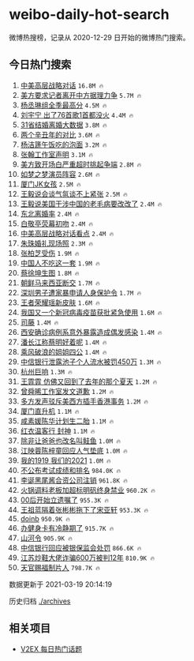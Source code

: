 # weibo-daily-hot-search

微博热搜榜，记录从 2020-12-29 日开始的微博热门搜索。

## 今日热门搜索

<!-- BEGIN -->

1. [中美高层战略对话](https://s.weibo.com/weibo?q=%23%E4%B8%AD%E7%BE%8E%E9%AB%98%E5%B1%82%E6%88%98%E7%95%A5%E5%AF%B9%E8%AF%9D%23&Refer=top) `16.8M 🔥`
1. [美方要求记者离开中方据理力争](https://s.weibo.com/weibo?q=%23%E7%BE%8E%E6%96%B9%E8%A6%81%E6%B1%82%E8%AE%B0%E8%80%85%E7%A6%BB%E5%BC%80%E4%B8%AD%E6%96%B9%E6%8D%AE%E7%90%86%E5%8A%9B%E4%BA%89%23&Refer=top) `5.7M 🔥`
1. [杨丞琳组全季最高分](https://s.weibo.com/weibo?q=%E6%9D%A8%E4%B8%9E%E7%90%B3%E7%BB%84%E5%85%A8%E5%AD%A3%E6%9C%80%E9%AB%98%E5%88%86&Refer=top) `4.5M 🔥`
1. [刘宇宁 出了76首歌1首都没火](https://s.weibo.com/weibo?q=%E5%88%98%E5%AE%87%E5%AE%81%20%E5%87%BA%E4%BA%8676%E9%A6%96%E6%AD%8C1%E9%A6%96%E9%83%BD%E6%B2%A1%E7%81%AB&Refer=top) `4.4M 🔥`
1. [31省结婚离婚大数据](https://s.weibo.com/weibo?q=%2331%E7%9C%81%E7%BB%93%E5%A9%9A%E7%A6%BB%E5%A9%9A%E5%A4%A7%E6%95%B0%E6%8D%AE%23&Refer=top) `3.8M 🔥`
1. [两个辛丑年的对比](https://s.weibo.com/weibo?q=%23%E4%B8%A4%E4%B8%AA%E8%BE%9B%E4%B8%91%E5%B9%B4%E7%9A%84%E5%AF%B9%E6%AF%94%23&Refer=top) `3.6M 🔥`
1. [杨洁篪午饭吃的泡面](https://s.weibo.com/weibo?q=%23%E6%9D%A8%E6%B4%81%E7%AF%AA%E5%8D%88%E9%A5%AD%E5%90%83%E7%9A%84%E6%B3%A1%E9%9D%A2%23&Refer=top) `3.2M 🔥`
1. [张翰工作室声明](https://s.weibo.com/weibo?q=%23%E5%BC%A0%E7%BF%B0%E5%B7%A5%E4%BD%9C%E5%AE%A4%E5%A3%B0%E6%98%8E%23&Refer=top) `3.1M 🔥`
1. [美方致开场白严重超时挑起争端](https://s.weibo.com/weibo?q=%23%E7%BE%8E%E6%96%B9%E8%87%B4%E5%BC%80%E5%9C%BA%E7%99%BD%E4%B8%A5%E9%87%8D%E8%B6%85%E6%97%B6%E6%8C%91%E8%B5%B7%E4%BA%89%E7%AB%AF%23&Refer=top) `2.8M 🔥`
1. [如梦之梦演员阵容](https://s.weibo.com/weibo?q=%23%E5%A6%82%E6%A2%A6%E4%B9%8B%E6%A2%A6%E6%BC%94%E5%91%98%E9%98%B5%E5%AE%B9%23&Refer=top) `2.6M 🔥`
1. [厦门JK女孩](https://s.weibo.com/weibo?q=%E5%8E%A6%E9%97%A8JK%E5%A5%B3%E5%AD%A9&Refer=top) `2.5M 🔥`
1. [王毅说会谈气氛谈不上紧张](https://s.weibo.com/weibo?q=%23%E7%8E%8B%E6%AF%85%E8%AF%B4%E4%BC%9A%E8%B0%88%E6%B0%94%E6%B0%9B%E8%B0%88%E4%B8%8D%E4%B8%8A%E7%B4%A7%E5%BC%A0%23&Refer=top) `2.5M 🔥`
1. [王毅说美国干涉中国的老毛病要改改了](https://s.weibo.com/weibo?q=%23%E7%8E%8B%E6%AF%85%E8%AF%B4%E7%BE%8E%E5%9B%BD%E5%B9%B2%E6%B6%89%E4%B8%AD%E5%9B%BD%E7%9A%84%E8%80%81%E6%AF%9B%E7%97%85%E8%A6%81%E6%94%B9%E6%94%B9%E4%BA%86%23&Refer=top) `2.4M 🔥`
1. [东北离婚率](https://s.weibo.com/weibo?q=%E4%B8%9C%E5%8C%97%E7%A6%BB%E5%A9%9A%E7%8E%87&Refer=top) `2.4M 🔥`
1. [白敬亭荧幕初吻](https://s.weibo.com/weibo?q=%23%E7%99%BD%E6%95%AC%E4%BA%AD%E8%8D%A7%E5%B9%95%E5%88%9D%E5%90%BB%23&Refer=top) `2.4M 🔥`
1. [中美高层战略对话看点](https://s.weibo.com/weibo?q=%23%E4%B8%AD%E7%BE%8E%E9%AB%98%E5%B1%82%E6%88%98%E7%95%A5%E5%AF%B9%E8%AF%9D%E7%9C%8B%E7%82%B9%23&Refer=top) `2.4M 🔥`
1. [朱珠婚礼现场照](https://s.weibo.com/weibo?q=%23%E6%9C%B1%E7%8F%A0%E5%A9%9A%E7%A4%BC%E7%8E%B0%E5%9C%BA%E7%85%A7%23&Refer=top) `2.3M 🔥`
1. [张柏芝受伤](https://s.weibo.com/weibo?q=%E5%BC%A0%E6%9F%8F%E8%8A%9D%E5%8F%97%E4%BC%A4&Refer=top) `1.9M 🔥`
1. [中国人不吃这一套](https://s.weibo.com/weibo?q=%E4%B8%AD%E5%9B%BD%E4%BA%BA%E4%B8%8D%E5%90%83%E8%BF%99%E4%B8%80%E5%A5%97&Refer=top) `1.9M 🔥`
1. [蔡徐坤生图](https://s.weibo.com/weibo?q=%23%E8%94%A1%E5%BE%90%E5%9D%A4%E7%94%9F%E5%9B%BE%23&Refer=top) `1.8M 🔥`
1. [朝鲜马来西亚断交](https://s.weibo.com/weibo?q=%E6%9C%9D%E9%B2%9C%E9%A9%AC%E6%9D%A5%E8%A5%BF%E4%BA%9A%E6%96%AD%E4%BA%A4&Refer=top) `1.7M 🔥`
1. [深圳男子遭家暴申请人身保护令](https://s.weibo.com/weibo?q=%23%E6%B7%B1%E5%9C%B3%E7%94%B7%E5%AD%90%E9%81%AD%E5%AE%B6%E6%9A%B4%E7%94%B3%E8%AF%B7%E4%BA%BA%E8%BA%AB%E4%BF%9D%E6%8A%A4%E4%BB%A4%23&Refer=top) `1.7M 🔥`
1. [王者荣耀瑶新皮肤](https://s.weibo.com/weibo?q=%23%E7%8E%8B%E8%80%85%E8%8D%A3%E8%80%80%E7%91%B6%E6%96%B0%E7%9A%AE%E8%82%A4%23&Refer=top) `1.6M 🔥`
1. [我国又一个新冠病毒疫苗获批紧急使用](https://s.weibo.com/weibo?q=%23%E6%88%91%E5%9B%BD%E5%8F%88%E4%B8%80%E4%B8%AA%E6%96%B0%E5%86%A0%E7%97%85%E6%AF%92%E7%96%AB%E8%8B%97%E8%8E%B7%E6%89%B9%E7%B4%A7%E6%80%A5%E4%BD%BF%E7%94%A8%23&Refer=top) `1.6M 🔥`
1. [司藤](https://s.weibo.com/weibo?q=%E5%8F%B8%E8%97%A4&Refer=top) `1.4M 🔥`
1. [西安确诊病例系意外暴露造成偶发感染](https://s.weibo.com/weibo?q=%23%E8%A5%BF%E5%AE%89%E7%A1%AE%E8%AF%8A%E7%97%85%E4%BE%8B%E7%B3%BB%E6%84%8F%E5%A4%96%E6%9A%B4%E9%9C%B2%E9%80%A0%E6%88%90%E5%81%B6%E5%8F%91%E6%84%9F%E6%9F%93%23&Refer=top) `1.4M 🔥`
1. [潘长江称蔡明好着呢](https://s.weibo.com/weibo?q=%E6%BD%98%E9%95%BF%E6%B1%9F%E7%A7%B0%E8%94%A1%E6%98%8E%E5%A5%BD%E7%9D%80%E5%91%A2&Refer=top) `1.4M 🔥`
1. [乘风破浪的姐姐四公](https://s.weibo.com/weibo?q=%E4%B9%98%E9%A3%8E%E7%A0%B4%E6%B5%AA%E7%9A%84%E5%A7%90%E5%A7%90%E5%9B%9B%E5%85%AC&Refer=top) `1.4M 🔥`
1. [中信银行泄露池子个人流水被罚450万](https://s.weibo.com/weibo?q=%E4%B8%AD%E4%BF%A1%E9%93%B6%E8%A1%8C%E6%B3%84%E9%9C%B2%E6%B1%A0%E5%AD%90%E4%B8%AA%E4%BA%BA%E6%B5%81%E6%B0%B4%E8%A2%AB%E7%BD%9A450%E4%B8%87&Refer=top) `1.3M 🔥`
1. [杭州巨响](https://s.weibo.com/weibo?q=%E6%9D%AD%E5%B7%9E%E5%B7%A8%E5%93%8D&Refer=top) `1.3M 🔥`
1. [王霏霏 仿佛又回到了去年的那个夏天](https://s.weibo.com/weibo?q=%E7%8E%8B%E9%9C%8F%E9%9C%8F%20%E4%BB%BF%E4%BD%9B%E5%8F%88%E5%9B%9E%E5%88%B0%E4%BA%86%E5%8E%BB%E5%B9%B4%E7%9A%84%E9%82%A3%E4%B8%AA%E5%A4%8F%E5%A4%A9&Refer=top) `1.2M 🔥`
1. [曾舜晞工作室发文道歉](https://s.weibo.com/weibo?q=%23%E6%9B%BE%E8%88%9C%E6%99%9E%E5%B7%A5%E4%BD%9C%E5%AE%A4%E5%8F%91%E6%96%87%E9%81%93%E6%AD%89%23&Refer=top) `1.2M 🔥`
1. [多方发声驳斥美西方插手香港事务](https://s.weibo.com/weibo?q=%23%E5%A4%9A%E6%96%B9%E5%8F%91%E5%A3%B0%E9%A9%B3%E6%96%A5%E7%BE%8E%E8%A5%BF%E6%96%B9%E6%8F%92%E6%89%8B%E9%A6%99%E6%B8%AF%E4%BA%8B%E5%8A%A1%23&Refer=top) `1.2M 🔥`
1. [厦门直升机](https://s.weibo.com/weibo?q=%E5%8E%A6%E9%97%A8%E7%9B%B4%E5%8D%87%E6%9C%BA&Refer=top) `1.1M 🔥`
1. [咸素媛陈华计划生二胎](https://s.weibo.com/weibo?q=%E5%92%B8%E7%B4%A0%E5%AA%9B%E9%99%88%E5%8D%8E%E8%AE%A1%E5%88%92%E7%94%9F%E4%BA%8C%E8%83%8E&Refer=top) `1.1M 🔥`
1. [红衣温客行 封神](https://s.weibo.com/weibo?q=%E7%BA%A2%E8%A1%A3%E6%B8%A9%E5%AE%A2%E8%A1%8C%20%E5%B0%81%E7%A5%9E&Refer=top) `1.1M 🔥`
1. [除非让爸爸也改名叫鲑鱼](https://s.weibo.com/weibo?q=%23%E9%99%A4%E9%9D%9E%E8%AE%A9%E7%88%B8%E7%88%B8%E4%B9%9F%E6%94%B9%E5%90%8D%E5%8F%AB%E9%B2%91%E9%B1%BC%23&Refer=top) `1.0M 🔥`
1. [江映蓉陈梓童回应人气垫底](https://s.weibo.com/weibo?q=%23%E6%B1%9F%E6%98%A0%E8%93%89%E9%99%88%E6%A2%93%E7%AB%A5%E5%9B%9E%E5%BA%94%E4%BA%BA%E6%B0%94%E5%9E%AB%E5%BA%95%23&Refer=top) `1.0M 🔥`
1. [我的1919 我们的2021](https://s.weibo.com/weibo?q=%E6%88%91%E7%9A%841919%20%E6%88%91%E4%BB%AC%E7%9A%842021&Refer=top) `1.0M 🔥`
1. [不公布考试成绩和排名](https://s.weibo.com/weibo?q=%23%E4%B8%8D%E5%85%AC%E5%B8%83%E8%80%83%E8%AF%95%E6%88%90%E7%BB%A9%E5%92%8C%E6%8E%92%E5%90%8D%23&Refer=top) `984.0K 🔥`
1. [李诞黑尾酱合资公司注销](https://s.weibo.com/weibo?q=%E6%9D%8E%E8%AF%9E%E9%BB%91%E5%B0%BE%E9%85%B1%E5%90%88%E8%B5%84%E5%85%AC%E5%8F%B8%E6%B3%A8%E9%94%80&Refer=top) `961.8K 🔥`
1. [火锅调料老板加超标明矾终身禁业](https://s.weibo.com/weibo?q=%23%E7%81%AB%E9%94%85%E8%B0%83%E6%96%99%E8%80%81%E6%9D%BF%E5%8A%A0%E8%B6%85%E6%A0%87%E6%98%8E%E7%9F%BE%E7%BB%88%E8%BA%AB%E7%A6%81%E4%B8%9A%23&Refer=top) `960.2K 🔥`
1. [00后开始立遗嘱了](https://s.weibo.com/weibo?q=%2300%E5%90%8E%E5%BC%80%E5%A7%8B%E7%AB%8B%E9%81%97%E5%98%B1%E4%BA%86%23&Refer=top) `955.3K 🔥`
1. [王祖蓝隔着张彬彬拖下了宋亚轩](https://s.weibo.com/weibo?q=%23%E7%8E%8B%E7%A5%96%E8%93%9D%E9%9A%94%E7%9D%80%E5%BC%A0%E5%BD%AC%E5%BD%AC%E6%8B%96%E4%B8%8B%E4%BA%86%E5%AE%8B%E4%BA%9A%E8%BD%A9%23&Refer=top) `953.3K 🔥`
1. [doinb](https://s.weibo.com/weibo?q=doinb&Refer=top) `950.9K 🔥`
1. [办健身卡有冷静期了](https://s.weibo.com/weibo?q=%23%E5%8A%9E%E5%81%A5%E8%BA%AB%E5%8D%A1%E6%9C%89%E5%86%B7%E9%9D%99%E6%9C%9F%E4%BA%86%23&Refer=top) `915.7K 🔥`
1. [山河令](https://s.weibo.com/weibo?q=%E5%B1%B1%E6%B2%B3%E4%BB%A4&Refer=top) `905.9K 🔥`
1. [中信银行回应被银保监会处罚](https://s.weibo.com/weibo?q=%E4%B8%AD%E4%BF%A1%E9%93%B6%E8%A1%8C%E5%9B%9E%E5%BA%94%E8%A2%AB%E9%93%B6%E4%BF%9D%E7%9B%91%E4%BC%9A%E5%A4%84%E7%BD%9A&Refer=top) `866.6K 🔥`
1. [江苏炒鞋大佬诈骗600万被判12年](https://s.weibo.com/weibo?q=%E6%B1%9F%E8%8B%8F%E7%82%92%E9%9E%8B%E5%A4%A7%E4%BD%AC%E8%AF%88%E9%AA%97600%E4%B8%87%E8%A2%AB%E5%88%A412%E5%B9%B4&Refer=top) `810.9K 🔥`
1. [天官赐福制片人](https://s.weibo.com/weibo?q=%E5%A4%A9%E5%AE%98%E8%B5%90%E7%A6%8F%E5%88%B6%E7%89%87%E4%BA%BA&Refer=top) `798.7K 🔥`

数据更新于 2021-03-19 20:14:19

<!-- END -->

历史归档 [./archives](./archives)

## 相关项目

- [V2EX 每日热门话题](https://github.com/boojack/v2ex-daily-hot-topic)
